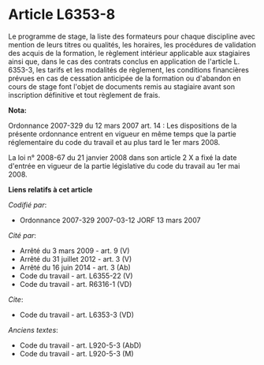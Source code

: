 # Article L6353-8

Le programme de stage, la liste des formateurs pour chaque discipline avec mention de leurs titres ou qualités, les horaires,
les procédures de validation des acquis de la formation, le règlement intérieur applicable aux stagiaires ainsi que, dans le
cas des contrats conclus en application de l'article L. 6353-3, les tarifs et les modalités de règlement, les conditions
financières prévues en cas de cessation anticipée de la formation ou d'abandon en cours de stage font l'objet de documents
remis au stagiaire avant son inscription définitive et tout règlement de frais.

**Nota:**

Ordonnance 2007-329 du 12 mars 2007 art. 14 : Les dispositions de la présente ordonnance entrent en vigueur en même temps que
la partie réglementaire du code du travail et au plus tard le 1er mars 2008. 

La loi n° 2008-67 du 21 janvier 2008 dans son article 2 X a fixé la date d'entrée en vigueur de la partie législative du code
du travail au 1er mai 2008.

**Liens relatifs à cet article**

_Codifié par_:

  - Ordonnance 2007-329 2007-03-12 JORF 13 mars 2007

_Cité par_:

  - Arrêté du 3 mars 2009 - art. 9 (V)
  - Arrêté du 31 juillet 2012 - art. 3 (V)
  - Arrêté du 16 juin 2014 - art. 3 (Ab)
  - Code du travail - art. L6355-22 (V)
  - Code du travail - art. R6316-1 (VD)

_Cite_:

  - Code du travail - art. L6353-3 (VD)

_Anciens textes_:

  - Code du travail - art. L920-5-3 (AbD)
  - Code du travail - art. L920-5-3 (M)
